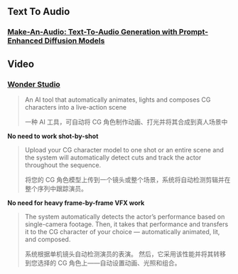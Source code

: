 ## Text To Audio

### [Make-An-Audio: Text-To-Audio Generation with Prompt-Enhanced Diffusion Models](https://text-to-audio.github.io/)

## Video

### [Wonder Studio](https://wonderdynamics.com/)

> An AI tool that automatically animates, lights and composes CG characters into a live-action scene
> 
> 一种 AI 工具，可自动将 CG 角色制作动画、打光并将其合成到真人场景中
>

**No need to work shot-by-shot**

> Upload your CG character model to one shot or an entire scene and the system will automatically detect cuts and track the actor throughout the sequence.
>
> 将您的 CG 角色模型上传到一个镜头或整个场景，系统将自动检测剪辑并在整个序列中跟踪演员。
>

**No need for heavy frame-by-frame VFX work** 

> The system automatically detects the actor’s performance based on single-camera footage. Then, it takes that performance and transfers it to the CG character of your choice — automatically animated, lit, and composed.
>
> 系统根据单机镜头自动检测演员的表演。 然后，它采用该性能并将其转移到您选择的 CG 角色上——自动设置动画、光照和组合。

